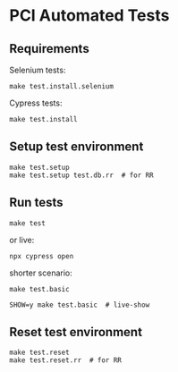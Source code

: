PCI Automated Tests
===================

Requirements
------------

Selenium tests:

	make test.install.selenium

Cypress tests:

	make test.install


Setup test environment
----------------------

	make test.setup
	make test.setup test.db.rr  # for RR


Run tests
---------

	make test

or live:

	npx cypress open

shorter scenario:

	make test.basic

	SHOW=y make test.basic  # live-show


Reset test environment
----------------------

	make test.reset
	make test.reset.rr  # for RR
